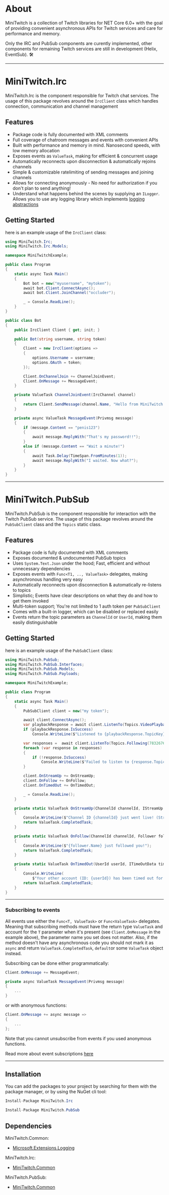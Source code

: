 # About

MiniTwitch is a collection of Twitch libraries for NET Core 6.0+ with the goal of providing convenient asynchronous APIs for Twitch services and care for performance and memory.

Only the IRC and PubSub components are curently implemented, other components for remaining Twitch services are still in development (Helix, EventSub). 🛠

****

# MiniTwitch.Irc

MiniTwitch.Irc is the component responsible for Twitch chat services. The usage of this package revolves around the `IrcClient`  class which handles connection, communication and channel management

## Features

* Package code is fully documented with XML comments
* Full coverage of chatroom messages and events with convenient APIs
* Built with performance and memory in mind. Nanosecond speeds, with low memory allocation
* Exposes events as `ValueTask`, making for efficient & concurrent usage
* Automatically reconnects upon disconnection & automatically rejoins channels
* Simple & customizable ratelimiting of sending messages and joining channels
* Allows for connecting anonymously - No need for authorization if you don't plan to send anything!
* Understand what happens behind the scenes by supplying an `ILogger`. Allows you to use any logging library which implements [logging abstractions](https://docs.microsoft.com/en-us/dotnet/api/microsoft.extensions.logging)

## Getting Started

here is an example usage of the `IrcClient` class:

```c#
using MiniTwitch.Irc;
using MiniTwitch.Irc.Models;

namespace MiniTwitchExample;

public class Program
{
    static async Task Main()
    {
        Bot bot = new("myusername", "mytoken");
        await bot.Client.ConnectAsync();
        await bot.Client.JoinChannel("occluder");

        _ = Console.ReadLine();
    }
}

public class Bot
{
    public IrcClient Client { get; init; }

    public Bot(string username, string token)
    {
        Client = new IrcClient(options =>
        {
            options.Username = username;
            options.OAuth = token;
        });

        Client.OnChannelJoin += ChannelJoinEvent;
        Client.OnMessage += MessageEvent;
    }

    private ValueTask ChannelJoinEvent(IrcChannel channel)
    {
        return Client.SendMessage(channel.Name, "Hello from MiniTwitch!");
    }

    private async ValueTask MessageEvent(Privmsg message)
    {
        if (message.Content == "penis123")
        {
            await message.ReplyWith("That's my password!!");
        }
        else if (message.Content == "Wait a minute!")
        {
            await Task.Delay(TimeSpan.FromMinutes(1));
            await message.ReplyWith("I waited. Now what?");
        }
    }
}
```
****

# MiniTwitch.PubSub

MiniTwitch.PubSub is the component responsible for interaction with the Twitch PubSub service. The usage of this package revolves around the `PubSubClient`  class and the `Topics` static class.

## Features

* Package code is fully documented with XML comments
* Exposes documented & undocumented PubSub topics
* Uses `System.Text.Json` under the hood; Fast, efficient and without unnecessary dependencies
* Exposes events with `Func<T1, .., ValueTask>` delegates, making asynchronous handling very easy
* Automatically reconnects upon disconnection & automatically re-listens to topics
* Simplistic; Events have clear descriptions on what they do and how to get them invoked
* Multi-token support; You're not limited to 1 auth token per `PubSubClient`
* Comes with a built-in logger, which can be disabled or replaced easily
* Events return the topic parameters as `ChannelId` or `UserId`, making them easily distinguishable

## Getting Started

here is an example usage of the `PubSubClient` class:

```c#
using MiniTwitch.PubSub;
using MiniTwitch.PubSub.Interfaces;
using MiniTwitch.PubSub.Models;
using MiniTwitch.PubSub.Payloads;

namespace MiniTwitchExample;

public class Program
{
    static async Task Main()
    {
        PubSubClient client = new("my token");

        await client.ConnectAsync();
        var playbackResponse = await client.ListenTo(Topics.VideoPlayback(36175310));
        if (playbackResponse.IsSuccess)
            Console.WriteLine($"Listened to {playbackResponse.TopicKey} successfully!");

        var responses =  await client.ListenTo(Topics.Following(783267696) | Topics.ChatroomsUser(754250938, "a different token"));
        foreach (var response in responses)
        {
            if (!response.IsSuccess)
                Console.WriteLine($"Failed to listen to {response.TopicKey}! Error: {response.Error}");
        }

        client.OnStreamUp += OnStreamUp;
        client.OnFollow += OnFollow;
        client.OnTimedOut += OnTimedOut;

        _ = Console.ReadLine();
    }

    private static ValueTask OnStreamUp(ChannelId channelId, IStreamUp stream)
    {
        Console.WriteLine($"Channel ID {channelId} just went live! (Stream delay: {stream.PlayDelay})");
        return ValueTask.CompletedTask;
    }

    private static ValueTask OnFollow(ChannelId channelId, Follower follower)
    {
        Console.WriteLine($"{follower.Name} just followed you!");
        return ValueTask.CompletedTask;
    }

    private static ValueTask OnTimedOut(UserId userId, ITimeOutData timeout)
    {
        Console.WriteLine(
            $"Your other account (ID: {userId}) has been timed out for {timeout.ExpiresInMs}ms in channel ID {timeout.ChannelId}");
        return ValueTask.CompletedTask;
    }
}
```

****

### Subscribing to events

All events use either the `Func<T, ValueTask>` or `Func<ValueTask>` delegates. Meaning that subscribing methods must have the return type `ValueTask` and account for the `T` parameter when it's present (see `Client.OnMessage` in the example above), the parameter name you set does not matter. Also, if the method doesn't have any asynchronous code you should not mark it as `async` and return `ValueTask.CompletedTask`, `default`or some `ValueTask` object instead.


Subscribing can be done either programmatically:

```c#
Client.OnMessage += MessageEvent;

private async ValueTask MessageEvent(Privmsg message)
{
    ...
}
```

or with anonymous functions:

```c#
Client.OnMessage += async message => 
{
    ...
};
```

Note that you cannot unsubscribe from events if you used anonymous functions.

Read more about event subscriptions [here](https://learn.microsoft.com/en-us/dotnet/csharp/programming-guide/events/how-to-subscribe-to-and-unsubscribe-from-events)

****

## Installation

You can add the packages to your project by searching for them with the package manager, or by using the NuGet cli tool:

```c#
Install-Package MiniTwitch.Irc
```
```c#
Install-Package MiniTwitch.PubSub
```

## Dependencies

MiniTwitch.Common:
- [Microsoft.Extensions.Logging](https://www.nuget.org/packages/Microsoft.Extensions.Logging/)

MiniTwitch.Irc:
- [MiniTwitch.Common](https://www.nuget.org/packages/MiniTwitch.Common/)

MiniTwitch.PubSub:
- [MiniTwitch.Common](https://www.nuget.org/packages/MiniTwitch.Common/)
